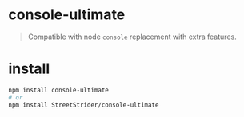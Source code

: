 # console-ultimate

> Compatible with node `console` replacement with extra features.

# install
```sh
npm install console-ultimate
# or
npm install StreetStrider/console-ultimate
```

